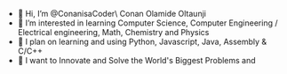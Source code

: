 - 👋 Hi, I’m @ConanisaCoder\ Conan Olamide Oltaunji
- 👀 I’m interested in learning Computer Science, Computer Engineering / Electrical engineering, Math, Chemistry and Physics
- 🌱 I plan on learning and using Python, Javascript, Java, Assembly & C/C++
- 🚀 I want to Innovate and Solve the World's Biggest Problems and 
